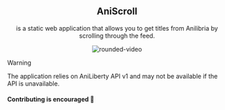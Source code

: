 <div align="center">
   
## AniScroll
is a static web application that allows you to get titles from Anilibria by scrolling through the feed.

![rounded-video](https://github.com/user-attachments/assets/ac71e03c-fee5-4842-b542-6bed1f45883d)

</div>

> [!WARNING]
> The application relies on AniLiberty API v1 and may not be available if the API is unavailable.

#### Contributing is encouraged 🤗
